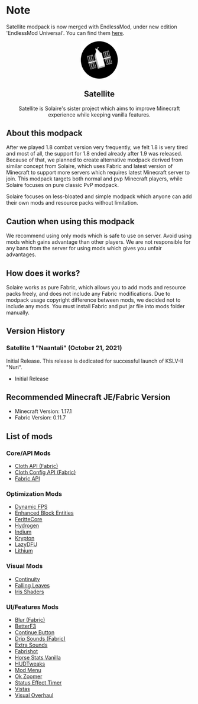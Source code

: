 # Note
Satellite modpack is now merged with EndlessMod, under new edition 'EndlessMod Universal'. You can find them [here](https://github.com/MysticMoonlight/EndlessMod).

<p align="center">
 <img width="20%" src="https://raw.githubusercontent.com/MysticMoonlight/Satellite/main/logo.png" align="center" alt="Solaire-IMG" />
 <h2 align="center">Satellite</h2>
  <p align="center">
     Satellite is Solaire's sister project which aims to improve Minecraft experience while keeping vanilla features.
  </p>
</p>

## About this modpack ##
After we played 1.8 combat version very frequently, we felt 1.8 is very tired and most of all, the support for 1.8 ended already after 1.9 was released.
Because of that, we planned to create alternative modpack derived from similar concept from Solaire, which uses Fabric and latest version of Minecraft to support more servers which requires latest Minecraft server to join. This modpack targets both normal and pvp Minecraft players, while Solaire focuses on pure classic PvP modpack.

Solaire focuses on less-bloated and simple modpack which anyone can add their own mods and resource packs without limitation.

## Caution when using this modpack ##
We recommend using only mods which is safe to use on server. Avoid using mods which gains advantage than other players. We are not responsible for any bans from the server for using mods which gives you unfair advantages.

## How does it works? ##
Solaire works as pure Fabric, which allows you to add mods and resource packs freely, and does not include any Fabric modifications.
Due to modpack usage copyright difference between mods, we decided not to include any mods. You must install Fabric and put jar file into mods folder manually.

## Version History ##
### Satellite 1 "Naantali" (October 21, 2021) ###
Initial Release. This release is dedicated for successful launch of KSLV-II "Nuri".

- Initial Release

## Recommended Minecraft JE/Fabric Version ##
- Minecraft Version: 1.17.1
- Fabric Version: 0.11.7

## List of mods ##
### Core/API Mods
- [Cloth API (Fabric)](https://www.curseforge.com/minecraft/mc-mods/cloth-api)
- [Cloth Config API (Fabric)](https://www.curseforge.com/minecraft/mc-mods/cloth-config)
- [Fabric API](https://www.modrinth.com/mod/fabric-api)

### Optimization Mods
- [Dynamic FPS](https://www.modrinth.com/mod/dynamic-fps)
- [Enhanced Block Entities](https://www.modrinth.com/mod/ebe)
- [FeritteCore](https://www.modrinth.com/mod/ferrite-core)
- [Hydrogen](https://www.modrinth.com/mod/hydrogen)
- [Indium](https://www.modrinth.com/mod/indium)
- [Krypton](https://www.modrinth.com/mod/krypton)
- [LazyDFU](https://www.modrinth.com/mod/lazydfu)
- [Lithium](https://www.modrinth.com/mod/lithium)

### Visual Mods
- [Continuity](https://www.modrinth.com/mod/continuity)
- [Falling Leaves](https://www.modrinth.com/mod/fallingleaves)
- [Iris Shaders](https://www.modrinth.com/mod/iris)

### UI/Features Mods
- [Blur (Fabric)](https://www.modrinth.com/mod/blur-fabric)
- [BetterF3](https://www.modrinth.com/mod/betterf3)
- [Continue Button](https://www.modrinth.com/mod/continue-button)
- [Drip Sounds (Fabric)](https://www.modrinth.com/mod/dripsounds-fabric)
- [Extra Sounds](https://www.modrinth.com/mod/extrasounds)
- [Fabrishot](https://www.modrinth.com/mod/fabrishot)
- [Horse Stats Vanilla](https://www.modrinth.com/mod/horsestatsvanilla)
- [HUDTweaks](https://www.modrinth.com/mod/hudtweaks)
- [Mod Menu](https://www.modrinth.com/mod/modmenu)
- [Ok Zoomer](https://www.modrinth.com/mod/ok-zoomer)
- [Status Effect Timer](https://www.modrinth.com/mod/statuseffecttimer)
- [Vistas](https://www.modrinth.com/mod/vistas)
- [Visual Overhaul](https://www.modrinth.com/mod/visual-overhaul)
